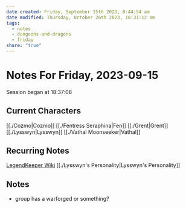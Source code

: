 ```yaml
---
date created: Friday, September 15th 2023, 8:44:54 am
date modified: Thursday, October 26th 2023, 10:31:12 am
tags:
  - notes
  - dungeons-and-dragons
  - friday
share: "true"
---
```


# Notes For Friday, 2023-09-15
Session began at 18:37:08
## Current Characters
[[./Cozmo|Cozmo]]
[[./Fentress Seraphina|Fen]]
[[./Grent|Grent]]
[[./Lysswyn|Lysswyn]]
[[./Vathal Moonseeker|Vathal]]
## Recurring Notes
[LegendKeeper Wiki](https://app.legendkeeper.com/a/worlds/cl9i3wvwfuxpk0990vdj471tg/cl9i3xygz000d0288hoamypix)
[[./Lysswyn's Personality|Lysswyn's Personality]]
## Notes
- group has a warforged or something?